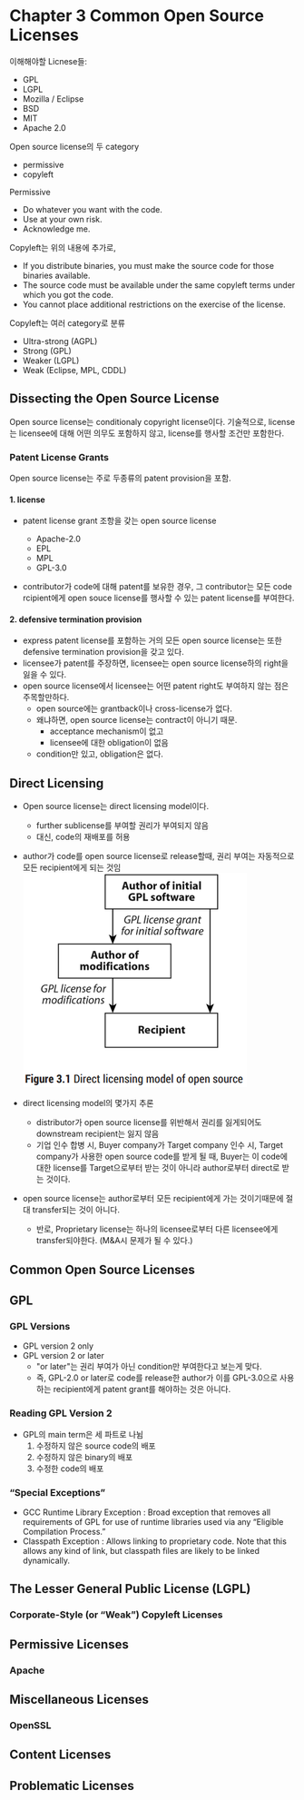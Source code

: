 # Chapter 3 Common Open Source Licenses

이해해야할 Licnese들:
- GPL
- LGPL
- Mozilla / Eclipse
- BSD
- MIT
- Apache 2.0

Open source license의 두 category
- permissive
- copyleft

Permissive
- Do whatever you want with the code.  
- Use at your own risk.  
- Acknowledge me.

Copyleft는 위의 내용에 추가로,
- If you distribute binaries, you must make the source code for those binaries available. 
- The source code must be available under the same copyleft terms under which you got the code. 
- You cannot place additional restrictions on the exercise of the license.

Copyleft는 여러 category로 분류
- Ultra-strong (AGPL)
- Strong (GPL)
- Weaker (LGPL)
- Weak (Eclipse, MPL, CDDL)

## Dissecting the Open Source License
Open source license는 conditionaly copyright license이다. 
기술적으로, license는 licensee에 대해 어떤 의무도 포함하지 않고, license를 행사할 조건만 포함한다. 

### Patent License Grants
Open source license는 주로 두종류의 patent provision을 포함. 

#### 1. license

- patent license grant 조항을 갖는 open source license
	- Apache-2.0
	- EPL
	- MPL
	- GPL-3.0

- contributor가 code에 대해 patent를 보유한 경우, 그 contributor는 모든 code rcipient에게 open souce license를 행사할 수 있는 patent license를 부여한다. 

#### 2. defensive termination provision
- express patent license를 포함하는 거의 모든 open source license는 또한 defensive termination provision을 갖고 있다. 
- licensee가 patent를 주장하면, licensee는 open source license하의 right을 잃을 수 있다. 
- open source license에서 licensee는 어떤 patent right도 부여하지 않는 점은 주목할만하다. 
	- open source에는 grantback이나 cross-license가 없다. 
	- 왜냐하면, open source license는 contract이 아니기 때문.
		- acceptance mechanism이 없고
		- licensee에 대한 obligation이 없음
	- condition만 있고, obligation은 없다. 

## Direct Licensing
- Open source license는 direct licensing model이다. 
	- further sublicense를 부여할 권리가 부여되지 않음
	- 대신, code의 재배포를 허용
- author가 code를 open source license로 release할때, 권리 부여는 자동적으로 모든 recipient에게 되는 것임
![enter image description here](https://github.com/hakssung/opensource-for-business-kor/blob/master/img/fig-3.1.png)

- direct licensing model의 몇가지 추론
	- distributor가 open source license를 위반해서 권리를 잃게되어도 downstream recipient는 잃지 않음
	- 기업 인수 합병 시, Buyer company가 Target company 인수 시, Target company가 사용한 open source code를 받게 될 때, Buyer는 이 code에 대한 license를 Target으로부터 받는 것이 아니라 author로부터 direct로 받는 것이다. 
- open source license는 author로부터 모든 recipient에게 가는 것이기때문에 절대 transfer되는 것이 아니다. 
	- 반로, Proprietary license는 하나의 licensee로부터 다른 licensee에게 transfer되야한다. (M&A시 문제가 될 수 있다.)

## Common Open Source Licenses


## GPL

### GPL Versions
- GPL version 2 only
- GPL version 2 or later
	- "or later"는 권리 부여가 아닌 condition만 부여한다고 보는게 맞다. 
	- 즉, GPL-2.0 or later로 code를 release한 author가 이를 GPL-3.0으로 사용하는 recipient에게 patent grant를 해야하는 것은 아니다. 

### Reading GPL Version 2
- GPL의 main term은 세 파트로 나뉨
	1. 수정하지 않은 source code의 배포 
	2. 수정하지 않은 binary의 배포
	3. 수정한 code의 배포

### “Special Exceptions”
- GCC Runtime Library  Exception : Broad exception that removes all requirements of GPL for use of runtime libraries used via any “Eligible Compilation Process.”
- Classpath Exception : Allows linking to proprietary code. Note that this allows any kind of link, but classpath files are likely to be linked dynamically.

## The Lesser General Public License (LGPL)

### Corporate-Style (or “Weak”) Copyleft Licenses

## Permissive Licenses

### Apache

## Miscellaneous Licenses


### OpenSSL

## Content Licenses

## Problematic Licenses






